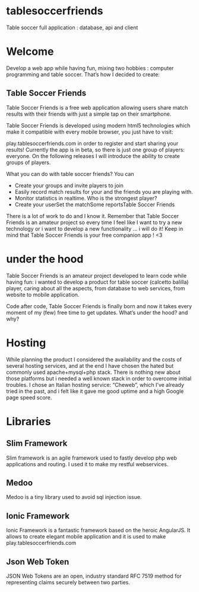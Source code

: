 # tablesoccerfriends
Table soccer full application : database, api and client

# Welcome
Develop a web app while having fun,  mixing two hobbies : computer programming and table soccer. That’s how I decided to create:

## Table Soccer Friends
Table Soccer Friends is a free web application allowing users share match results with their friends with just a simple tap on their smartphone.

Table Soccer Friends is developed using modern html5 technologies which make it compatible with every mobile browser, you just have to visit:

play.tablesoccerfriends.com
in order to register and start sharing your results! Currently the app is in beta, so there is just one group of players: everyone. On the following releases I will introduce the ability to create groups of players.

What you can do with table soccer friends?
You can

 

* Create your groups and invite players to join
* Easily record match results for your and the friends you are playing with.
* Monitor statistics in realtime. Who is the strongest player?
* Create your userSet the matchSome reportsTable Soccer Friends

There is a lot of work to do and I know it. Remember that Table Soccer Friends is an amateur project so every time I feel like I want to try a new technology or i want to develop a new functionality … i will do it!  Keep in mind that Table Soccer Friends is your free companion app ! <3

# under the hood

Table Soccer Friends is an amateur project developed to learn code while having fun: i wanted to develop a product for table soccer (calcetto balilla) player, caring about all the aspects, from database to web services,  from website to mobile application.

Code after code, Table Soccer Friends is finally born and now it takes every moment of my (few) free time to get updates. What’s under the hood? and why?

# Hosting

While planning the product I considered the availability and the costs of several hosting services, and at the end I have chosen the hated but commonly used apache+mysql+php stack. There is nothing new about those platforms but i needed a well known stack in order to overcome initial troubles. I chose an Italian hosting service: “Cheweb”, which I’ve already tried in the past, and i felt like it gave me good uptime and a high Google page speed score.

# Libraries
## Slim Framework
Slim framework is an agile framework used to fastly develop php web applications and routing. I used it to make my restful webservices.
## Medoo
Medoo is a tiny library used to avoid sql injection issue.
## Ionic Framework
Ionic Framework is a fantastic framework based on the heroic AngularJS. It allows to create elegant mobile application and it is used to make play.tablesoccerfriends.com
## Json Web Token 
JSON Web Tokens are an open, industry standard RFC 7519 method for representing claims securely between two parties.
